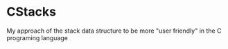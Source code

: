 # CStacks
My approach of the stack data structure to be more "user friendly" in the C programing language
